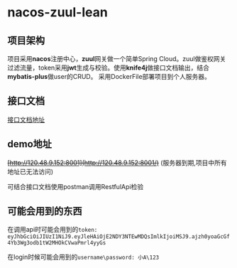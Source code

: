 # nacos-zuul-lean

## 项目架构
项目采用**nacos**注册中心，**zuul**网关做一个简单Spring Cloud。zuul做鉴权网关过滤流量，token采用**jwt**生成与校验。使用**knife4j**做接口文档输出，结合**mybatis-plus**做user的CRUD。
采用DockerFile部署项目到个人服务器。

## 接口文档
[接口文档地址](./API_doc.md)

## demo地址
~~[http://120.48.9.152:8001](http://120.48.9.152:8001/)~~
(服务器到期,项目中所有地址已无法访问)

可结合接口文档使用postman调用RestfulApi检验

## 可能会用到的东西
在调用api时可能会用到的`token: eyJhbGciOiJIUzI1NiJ9.eyJleHAiOjE2NDY3NTEwMDQsImlkIjoiMSJ9.ajzh0yoaGcGf4Yb3Wg3odb1tW2MHOkCVwaPmrl4yyGs`

在login时候可能会用到的`username\password: 小A\123`

